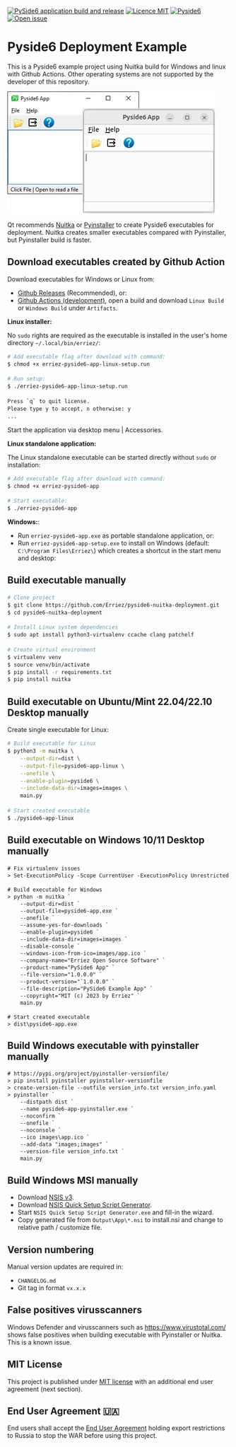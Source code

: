 [![PySide6 application build and release](https://github.com/Erriez/pyside6-nuitka-deployment/actions/workflows/build-release.yml/badge.svg)](https://github.com/Erriez/pyside6-nuitka-deployment/actions/workflows/build-release.yml)
[![Licence MIT](https://img.shields.io/badge/license-MIT-green)](https://github.com/Erriez/pyside6-nuitka-deployment/blob/master/LICENSE)
[![Pyside6](https://img.shields.io/badge/pyside6-v6.5.0-informational)](https://github.com/Erriez/pyside6-nuitka-deployment)
[![Open issue](https://shields.io/github/issues-raw/Erriez/pyside6-nuitka-deployment)](https://github.com/Erriez/pyside6-nuitka-deployment/issues)

# Pyside6 Deployment Example

This is a Pyside6 example project using Nuitka build for Windows and linux with
Github Actions. Other operating systems are not supported by the developer of
this repository.

![Pyside6 app screenshot](screenshots/app-screenshot.png)

Qt recommends [Nuitka](https://doc.qt.io/qtforpython-6/deployment/deployment-nuitka.html) or
[Pyinstaller](https://pyinstaller.org/en/stable/) to create Pyside6 executables for deployment. Nuitka creates smaller
executables compared with Pyinstaller, but Pyinstaller build is faster.

## Download executables created by Github Action

Download executables for Windows or Linux from:

* [Github Releases](https://github.com/Erriez/pyside6-nuitka-deployment/releases) (Recommended), or:
* [Github Actions (development)](https://github.com/Erriez/pyside6-nuitka-test/actions), open
a build and download `Linux Build` or `Windows Build` under `Artifacts`.

**Linux installer:**

No `sudo` rights are required as the executable is installed in the user's home directory `~/.local/bin/erriez/`:

```bash
# Add executable flag after download with command:
$ chmod +x erriez-pyside6-app-linux-setup.run
 
# Run setup:
$ ./erriez-pyside6-app-linux-setup.run

Press `q` to quit license.
Please type y to accept, n otherwise: y
...
```

Start the application via desktop menu | Accessories.

**Linux standalone application:**

The Linux standalone executable can be started directly without `sudo` or installation:

```bash
# Add executable flag after download with command:
$ chmod +x erriez-pyside6-app
 
# Start executable:
$ ./erriez-pyside6-app
```

**Windows:**:
* Run `erriez-pyside6-app.exe` as portable standalone application, or:
* Run `erriez-pyside6-app-setup.exe` to install on Windows (default: `C:\Program Files\Erriez\`) which creates a
  shortcut in the start menu and desktop:

## Build executable manually

```bash
# Clone project
$ git clone https://github.com/Erriez/pyside6-nuitka-deployment.git
$ cd pyside6-nuitka-deployment

# Install Linux system dependencies
$ sudo apt install python3-virtualenv ccache clang patchelf

# Create virtual environment
$ virtualenv venv
$ source venv/bin/activate
$ pip install -r requirements.txt
$ pip install nuitka
```

## Build executable on Ubuntu/Mint 22.04/22.10 Desktop manually

Create single executable for Linux:

```bash
# Build executable for Linux
$ python3 -m nuitka \
    --output-dir=dist \
    --output-file=pyside6-app-linux \
    --onefile \
    --enable-plugin=pyside6 \
    --include-data-dir=images=images \
    main.py

# Start created executable
$ ./pyside6-app-linux
```

## Build executable on Windows 10/11 Desktop manually

```
# Fix virtualenv issues
> Set-ExecutionPolicy -Scope CurrentUser -ExecutionPolicy Unrestricted

# Build executable for Windows
> python -m nuitka `
    --output-dir=dist `
    --output-file=pyside6-app.exe `
    --onefile `
    --assume-yes-for-downloads `
    --enable-plugin=pyside6 `
    --include-data-dir=images=images `
    --disable-console `
    --windows-icon-from-ico=images/app.ico `
    --company-name="Erriez Open Source Software" `
    --product-name="PySide6 App" `
    --file-version="1.0.0.0" `
    --product-version="`1.0.0.0" `
    --file-description="PySide6 Example App" `
    --copyright="MIT (c) 2023 by Erriez" `
    main.py

# Start created executable
> dist\pyside6-app.exe
```

## Build Windows executable with pyinstaller manually
```
# https://pypi.org/project/pyinstaller-versionfile/
> pip install pyinstaller pyinstaller-versionfile
> create-version-file --outfile version_info.txt version_info.yaml
> pyinstaller `
    --distpath dist `
    --name pyside6-app-pyinstaller.exe `
    --noconfirm `
    --onefile `
    --noconsole `
    --ico images\app.ico `
    --add-data "images;images" `
    --version-file version_info.txt `
    main.py
```

## Build Windows MSI manually
- Download [NSIS v3](https://nsis.sourceforge.io/Download).
- Download [NSIS Quick Setup Script Generator](https://nsis.sourceforge.io/NSIS_Quick_Setup_Script_Generator).
- Start `NSIS Quick Setup Script Generator.exe` and fill-in the wizard.
- Copy generated file from `Output\App\*.nsi` to install.nsi and change to relative path / customize file.

## Version numbering

Manual version updates are required in:
- `CHANGELOG.md`
- Git tag in format `vx.x.x`

## False positives virusscanners

Windows Defender and virusscanners such as https://www.virustotal.com/ shows
false positives when building executable with Pyinstaller or Nuitka. This is a
known issue.

## MIT License

This project is published under [MIT license](https://github.com/Erriez/pyside6-nuitka-deployment/blob/master/LICENSE)
with an additional end user agreement (next section).

## End User Agreement :ukraine:

End users shall accept the [End User Agreement](https://github.com/Erriez/pyside6-nuitka-deployment/blob/master/END_USER_AGREEMENT.md)
holding export restrictions to Russia to stop the WAR before using this project.
